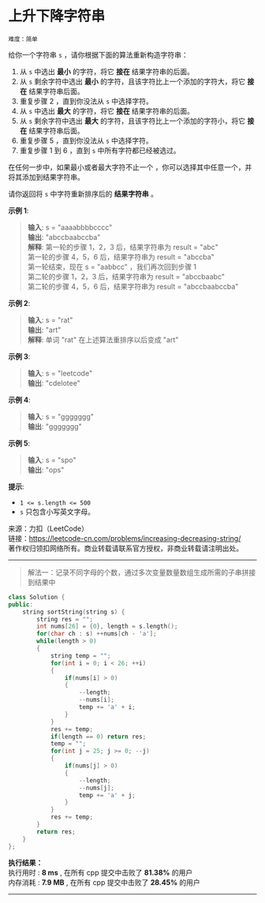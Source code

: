 # 上升下降字符串 #  
`难度：简单` 

给你一个字符串 `s` ，请你根据下面的算法重新构造字符串：  
1. 从 `s` 中选出 **最小** 的字符，将它 **接在** 结果字符串的后面。  
2. 从 `s` 剩余字符中选出 **最小** 的字符，且该字符比上一个添加的字符大，将它 **接在** 结果字符串后面。  
3. 重复步骤 2 ，直到你没法从 `s` 中选择字符。  
4. 从 `s` 中选出 **最大** 的字符，将它 **接在** 结果字符串的后面。  
5. 从 `s` 剩余字符中选出 **最大** 的字符，且该字符比上一个添加的字符小，将它 **接在** 结果字符串后面。  
6. 重复步骤 5 ，直到你没法从 `s` 中选择字符。  
7. 重复步骤 1 到 6 ，直到 `s` 中所有字符都已经被选过。  

在任何一步中，如果最小或者最大字符不止一个 ，你可以选择其中任意一个，并将其添加到结果字符串。  

请你返回将 `s` 中字符重新排序后的 **结果字符串** 。  

**示例 1**:  
>**输入**: s = "aaaabbbbcccc"  
>**输出**: "abccbaabccba"  
>**解释**:  第一轮的步骤 1，2，3 后，结果字符串为 result = "abc"  
>第一轮的步骤 4，5，6 后，结果字符串为 result = "abccba"  
>第一轮结束，现在 s = "aabbcc" ，我们再次回到步骤 1  
>第二轮的步骤 1，2，3 后，结果字符串为 result = "abccbaabc"  
>第二轮的步骤 4，5，6 后，结果字符串为 result = "abccbaabccba"  

**示例 2**:  
>**输入**: s = "rat"  
>**输出**: "art"  
>**解释**:  单词 "rat" 在上述算法重排序以后变成 "art"  

**示例 3**:  
>**输入**: s = "leetcode"  
>**输出**: "cdelotee"  

**示例 4**:  
>**输入**: s = "ggggggg"  
>**输出**: "ggggggg"  

**示例 5**:  
>**输入**: s = "spo"  
>**输出**: "ops"  

**提示**:   
- `1 <= s.length <= 500`  
- `s` 只包含小写英文字母。  

来源：力扣（LeetCode）  
链接：https://leetcode-cn.com/problems/increasing-decreasing-string/  
著作权归领扣网络所有。商业转载请联系官方授权，非商业转载请注明出处。  

---  
>解法一：记录不同字母的个数，通过多次变量数量数组生成所需的子串拼接到结果中  

```C++  
class Solution {
public:
    string sortString(string s) {
        string res = "";
        int nums[26] = {0}, length = s.length();
        for(char ch : s) ++nums[ch - 'a'];
        while(length > 0)
        {
            string temp = "";
            for(int i = 0; i < 26; ++i)
            {
                if(nums[i] > 0)
                {
                    --length;
                    --nums[i];
                    temp += 'a' + i;
                }
            }
            res += temp;
            if(length == 0) return res;
            temp = "";
            for(int j = 25; j >= 0; --j)
            {
                if(nums[j] > 0)
                {
                    --length;
                    --nums[j];
                    temp += 'a' + j;
                }
            }
            res += temp;
        }
        return res;
    }
};
```  

**执行结果：**  
执行用时 : **8 ms** , 在所有 cpp 提交中击败了 **81.38%** 的用户  
内存消耗 : **7.9 MB** , 在所有 cpp 提交中击败了 **28.45%** 的用户  

---  